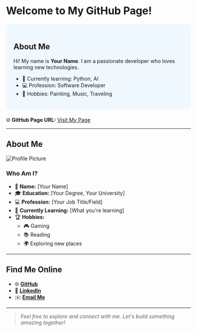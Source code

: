 # Welcome to My GitHub Page!

<div style="background-color: #f0f8ff; padding: 20px; border-radius: 10px; margin-bottom: 20px;">
  <h2>About Me</h2>
  <p>
    Hi! My name is <strong>Your Name</strong>. I am a passionate developer who loves learning new technologies.
  </p>
  <ul>
    <li>🌱 Currently learning: Python, AI</li>
    <li>💻 Profession: Software Developer</li>
    <li>🎨 Hobbies: Painting, Music, Traveling</li>
  </ul>
</div>

🌐 **GitHub Page URL:** [Visit My Page](https://yourgithubusername.github.io)  

---

## **About Me**  
![Profile Picture](https://via.placeholder.com/200)  

### **Who Am I?**  
- 🌟 **Name:** [Your Name]  
- 🎓 **Education:** [Your Degree, Your University]  
- 💻 **Profession:** [Your Job Title/Field]  
- 🌱 **Currently Learning:** [What you're learning]  
- 🏆 **Hobbies:**  
  - 🎮 Gaming  
  - 📚 Reading  
  - 🌍 Exploring new places  

---

## **Find Me Online**  
- 🌐 **[GitHub](https://github.com/yourusername)**  
- 🔗 **[LinkedIn](https://linkedin.com/in/yourusername)**  
- ✉️ **[Email Me](mailto:yourname@example.com)**  

---

> *Feel free to explore and connect with me. Let's build something amazing together!*  

